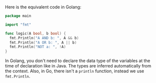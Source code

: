 Here is the equivalent code in Golang:

```go
package main

import "fmt"

func logic(A bool, b bool) {
  fmt.Println("A AND b: ", A && b)
  fmt.Println("A OR b: ", A || b)
  fmt.Println("NOT a: ", !A)
}
```

In Golang, you don't need to declare the data type of the variables at the time of declaration like in Java. The types are inferred automatically from the context. Also, in Go, there isn't a `println` function, instead we use `fmt.Println`.
